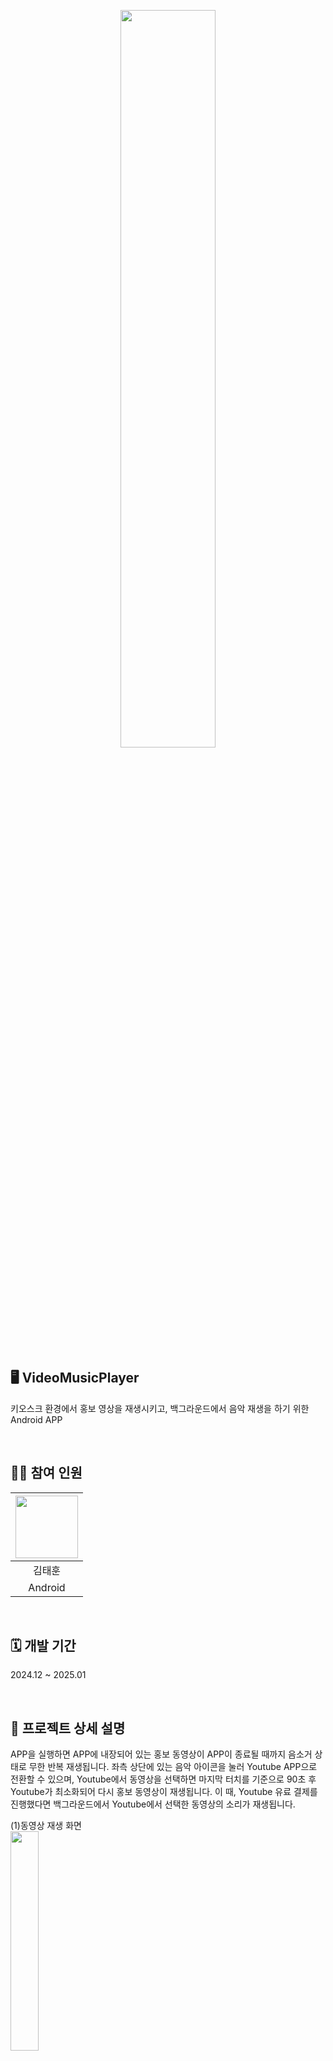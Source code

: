 <p align="center">
  <img src="https://github.com/user-attachments/assets/d1bebc40-25be-4332-8294-cddf0783b9b9" width="55%">
</p>

## 🖥️ VideoMusicPlayer
키오스크 환경에서 홍보 영상을 재생시키고, 백그라운드에서 음악 재생을 하기 위한 Android APP

<br>

## 🧑‍💻 참여 인원
|  <img src="https://github.com/user-attachments/assets/9bbe9e79-04b6-44b1-a68c-eae5a049c2ad" width="100" height="100">  |
|:---:|
| 김태훈 |
| Android|

<br>

## 🗓️ 개발 기간
2024.12 ~ 2025.01

<br>

## 📁 프로젝트 상세 설명
APP을 실행하면 APP에 내장되어 있는 홍보 동영상이 APP이 종료될 때까지 음소거 상태로 무한 반복 재생됩니다. 좌측 상단에 있는 음악 아이콘을 눌러 Youtube APP으로 전환할 수 있으며, Youtube에서 동영상을 선택하면 마지막 터치를 기준으로 90초 후 Youtube가 최소화되어 다시 홍보 동영상이 재생됩니다. 이 때, Youtube 유료 결제를 진행했다면 백그라운드에서 Youtube에서 선택한 동영상의 소리가 재생됩니다.  

  (1)동영상 재생 화면  
  <img src="https://github.com/user-attachments/assets/bf86e132-ba03-44cd-9f36-22d2e4e9196f" width="30%">  
  좌측 상단의 음악 버튼을 누르면 Youtube가 실행되고, Youtube에서 마지막 터치 기준으로 90초 이후 다시 원래 APP으로 돌아와 동영상이 재생됩니다.

<br>

## ✏️ 배운 내용
- 현재 실행 중인 APP에서 외부 APP 실행 및 최소화하는 방법 학습
- MediaPlayer를 활용해 동영상을 APP에서 재생하고, Audio Focus를 제어

<br>

## 🛠️ 사용 기술
[![My Skills](https://skillicons.dev/icons?i=androidstudio,kotlin)](https://skillicons.dev)
